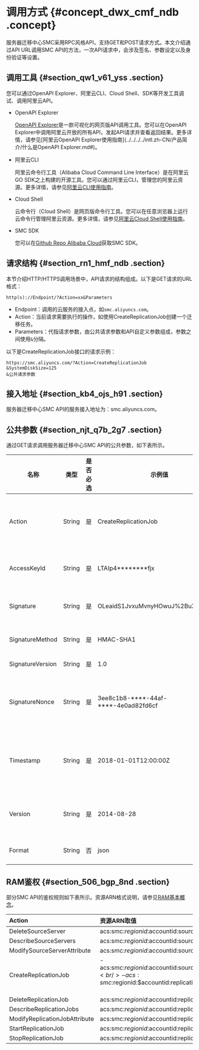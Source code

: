 # 调用方式 {#concept_dwx_cmf_ndb .concept}

服务器迁移中心SMC采用RPC风格API，支持GET和POST请求方式。本文介绍通过API URL调用SMC API的方法，一次API请求中，会涉及签名、参数设定以及身份验证等设置。

## 调用工具 {#section_qw1_v61_yss .section}

您可以通过OpenAPI Explorer、阿里云CLI、Cloud Shell、SDK等开发工具调试、调用阿里云API。

-   OpenAPI Explorer

    [OpenAPI Explorer](https://api.aliyun.com/)是一款可视化的网页版API调用工具。您可以在OpenAPI Explorer中调用阿里云开放的所有API，发起API请求并查看返回结果。更多详情，请参见[阿里云OpenAPI Explorer使用指南](../../../../intl.zh-CN/产品简介/什么是OpenAPI Explorer.md#)。

-   阿里云CLI

    阿里云命令行工具（Alibaba Cloud Command Line Interface）是在阿里云GO SDK之上构建的开源工具。您可以通过阿里云CLI，管理您的阿里云资源。更多详情，请参见[阿里云CLI使用指南](../../../../intl.zh-CN/产品简介/什么是阿里云CLI？.md#)。

-   Cloud Shell

    云命令行（Cloud Shell）是网页版命令行工具。您可以在任意浏览器上运行云命令行管理阿里云资源。更多详情，请参见[阿里云Cloud Shell使用指南](https://www.alibabacloud.com/help/zh/doc-detail/90256.htm)。

-   SMC SDK

    您可以在[Github Repo Alibaba Cloud](https://github.com/aliyun/aliyun-openapi-java-sdk)获取SMC SDK。


## 请求结构 {#section_rn1_hmf_ndb .section}

本节介绍HTTP/HTTPS调用场景中，API请求的结构组成。以下是GET请求的URL格式：

``` {#codeblock_4f2_ppk_qsz}
http(s)://Endpoint/?Action=xx&Parameters
```

-   Endpoint：调用的云服务的接入点，如`smc.aliyuncs.com`。
-   Action：当前请求需要执行的操作，如使用CreateReplicationJob创建一个迁移任务。
-   Parameters：代指请求参数，由公共请求参数和API自定义参数组成，参数之间使用`&`分隔。

以下是CreateReplicationJob接口的请求示例：

``` {#codeblock_j23_x97_sxz}
https://smc.aliyuncs.com/?Action=CreateReplicationJob
&SystemDiskSize=125
&公共请求参数
```

## 接入地址 {#section_kb4_ojs_h91 .section}

服务器迁移中心SMC API的服务接入地址为：smc.aliyuncs.com。

## 公共参数 {#section_njt_q7b_2g7 .section}

通过GET请求调用服务器迁移中心SMC API的公共参数，如下表所示。

|名称|类型|是否必选|示例值|描述|
|--|--|----|---|--|
|Action|String|是|CreateReplicationJob|API的名称。取值请参见[API 概览](intl.zh-CN/API参考/API 概览.md#)。|
|AccessKeyId|String|是|LTAIp4\*\*\*\*\*\*\*\*fjx|访问密钥ID。更多详情，请参见[创建AccessKey](../../../../intl.zh-CN/通用参考/创建AccessKey.md#)。|
|Signature|String|是|OLeaidS1JvxuMvnyHOwuJ%2BuX5qY%3D|您的签名。RPC风格API的签名机制，请参见[签名机制](../../../../intl.zh-CN/API参考/HTTP调用方式/签名机制.md#)。|
|SignatureMethod|String|是|HMAC-SHA1|签名方式。取值：HMAC-SHA1。|
|SignatureVersion|String|是|1.0|签名算法版本。取值：1.0。|
|SignatureNonce|String|是|3ee8c1b8-\*\*\*\*-44af-\*\*\*\*-4e0ad82fd6cf|签名唯一随机数。用于防止网络重放攻击，建议您每一次请求都使用不同的随机数。|
|Timestamp|String|是|2018-01-01T12:00:00Z|请求的时间戳。按照[ISO8601](intl.zh-CN/API参考/附录/时间格式.md#)标准表示，并使用UTC+0时间，格式为`yyyy-MM-ddTHH:mm:ssZ`。|
|Version|String|是|2014-08-28|API的版本号，格式为`YYYY-MM-DD`。取值：2019-06-01。|
|Format|String|否|json|返回参数的语言类型。取值：json | xml。 默认值：json。<br/><br/> |

## RAM鉴权 {#section_506_bgp_8nd .section}

部分SMC API的鉴权规则如下表所示。资源ARN格式说明，请参见[RAM基本概念](../../../../intl.zh-CN/产品简介/基本概念.md#)。

|Action|资源ARN取值|
|:-----|:------|
|DeleteSourceServer|acs:smc:$regionid:$accountid:sourceServer/$sourceId|
|DescribeSourceServers|acs:smc:$regionid:$accountid:sourceServer/\*|
|ModifySourceServerAttribute|acs:smc:$regionid:$accountid:sourceServer/$sourceId|
|CreateReplicationJob| -   acs:smc:$regionid:$accountid:sourceServer/$sourceId<br/>-   acs:smc:$regionid:$accountid:replicationJob/\*<br/><br/> |
|DeleteReplicationJob|acs:smc:$regionid:$accountid:replicationJob/$jobId|
|DescribeReplicationJobs|acs:smc:$regionid:$accountid:replicationJob/\*|
|ModifyReplicationJobAttribute|acs:smc:$regionid:$accountid:replicationJob/$jobId|
|StartReplicationJob|acs:smc:$regionid:$accountid:replicationJob/$jobId|
|StopReplicationJob|acs:smc:$regionid:$accountid:replicationJob/$jobId|

